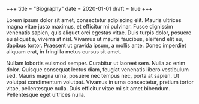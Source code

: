 +++
title = "Biography"
date = 2020-01-01
draft = true
+++

Lorem ipsum dolor sit amet, consectetur adipiscing elit. Mauris ultrices magna
vitae justo maximus, et efficitur mi pulvinar. Fusce dignissim venenatis
sapien, quis aliquet orci egestas vitae. Duis turpis dolor, posuere eu aliquet
a, viverra at nisl. Vivamus ut mauris faucibus, eleifend elit eu, dapibus
tortor. Praesent ut gravida ipsum, a mollis ante. Donec imperdiet aliquam erat,
in fringilla metus cursus sit amet.

Nullam lobortis euismod semper.  Curabitur ut laoreet sem. Nulla ac enim dolor.
Quisque consequat lectus diam, feugiat venenatis libero vestibulum sed. Mauris
magna urna, posuere nec tempus nec, porta at sapien. Ut volutpat condimentum
volutpat. Vivamus in urna consectetur, pretium tortor vitae, pellentesque
nulla. Duis efficitur vitae mi sit amet bibendum. Pellentesque eget ultrices
nulla.


